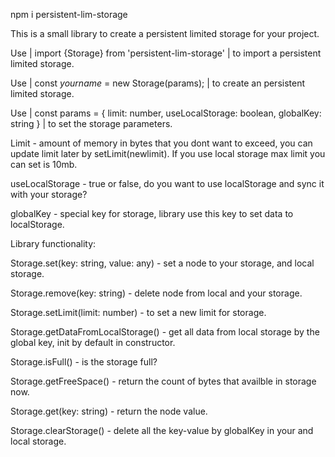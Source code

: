 npm i persistent-lim-storage

This is a small library to create a persistent limited storage for your project.

Use | import {Storage} from 'persistent-lim-storage' | to import a persistent limited storage.

Use | const *yourname* = new Storage(params); | to create an persistent limited storage. 

Use | const params = {
    limit: number,
    useLocalStorage: boolean,
    globalKey: string
} | to set the storage parameters.

Limit - amount of memory in bytes that you dont want to exceed, you can update limit later by setLimit(newlimit).
If you use local storage max limit you can set is 10mb.

useLocalStorage - true or false, do you want to use localStorage and sync it with your storage?

globalKey - special key for storage, library use this key to set data to localStorage.

Library functionality:
 
Storage.set(key: string, value: any) - set a node to your storage, and local storage.

Storage.remove(key: string) - delete node from local and your storage.

Storage.setLimit(limit: number) - to set a new limit for storage.

Storage.getDataFromLocalStorage() - get all data from local storage by the global key, init by default in constructor.

Storage.isFull() - is the storage full?

Storage.getFreeSpace() - return the count of bytes that availble in storage now.

Storage.get(key: string) - return the node value.

Storage.clearStorage() - delete all the key-value by globalKey in your and local storage.
